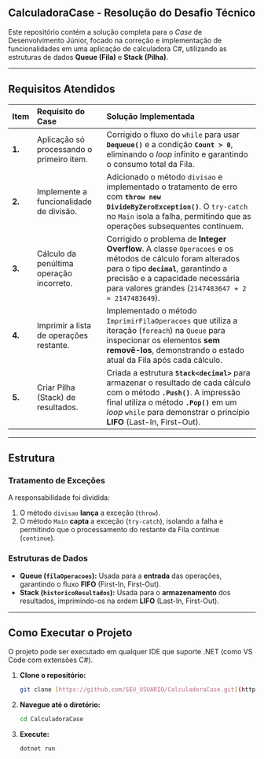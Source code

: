 ## CalculadoraCase - Resolução do Desafio Técnico

Este repositório contém a solução completa para o *Case* de Desenvolvimento Júnior, focado na correção e implementação de funcionalidades em uma aplicação de calculadora C#, utilizando as estruturas de dados **Queue (Fila)** e **Stack (Pilha)**.

---

## Requisitos Atendidos


| Item | Requisito do Case | Solução Implementada |
| :--- | :--- | :--- |
| **1.** | Aplicação só processando o primeiro item. | Corrigido o fluxo do `while` para usar **`Dequeue()`** e a condição **`Count > 0`**, eliminando o *loop* infinito e garantindo o consumo total da Fila. |
| **2.** | Implemente a funcionalidade de divisão. | Adicionado o método `divisao` e implementado o tratamento de erro com **`throw new DivideByZeroException()`**. O `try-catch` no `Main` isola a falha, permitindo que as operações subsequentes continuem. |
| **3.** | Cálculo da penúltima operação incorreto. | Corrigido o problema de **Integer Overflow**. A classe `Operacoes` e os métodos de cálculo foram alterados para o tipo **`decimal`**, garantindo a precisão e a capacidade necessária para valores grandes (`2147483647 + 2 = 2147483649`). |
| **4.** | Imprimir a lista de operações restante. | Implementado o método `ImprimirFilaOperacoes` que utiliza a iteração (`foreach`) na `Queue` para inspecionar os elementos **sem removê-los**, demonstrando o estado atual da Fila após cada cálculo. |
| **5.** | Criar Pilha (Stack) de resultados. | Criada a estrutura **`Stack<decimal>`** para armazenar o resultado de cada cálculo com o método **`.Push()`**. A impressão final utiliza o método **`.Pop()`** em um *loop* `while` para demonstrar o princípio **LIFO** (Last-In, First-Out). |

---

## Estrutura 

### Tratamento de Exceções
A responsabilidade foi dividida:
1.  O método `divisao` **lança** a exceção (`throw`).
2.  O método `Main` **capta** a exceção (`try-catch`), isolando a falha e permitindo que o processamento do restante da Fila continue (`continue`).

### Estruturas de Dados
* **Queue (`filaOperacoes`):** Usada para a **entrada** das operações, garantindo o fluxo **FIFO** (First-In, First-Out).
* **Stack (`historicoResultados`):** Usada para o **armazenamento** dos resultados, imprimindo-os na ordem **LIFO** (Last-In, First-Out).

---

## Como Executar o Projeto

O projeto pode ser executado em qualquer IDE que suporte .NET (como VS Code com extensões C#).

1.  **Clone o repositório:**
    ```bash
    git clone [https://github.com/SEU_USUARIO/CalculadoraCase.git](https://github.com/SEU_USUARIO/CalculadoraCase.git)
    ```
2.  **Navegue até o diretório:**
    ```bash
    cd CalculadoraCase
    ```
3.  **Execute:**
    ```bash
    dotnet run
    ```